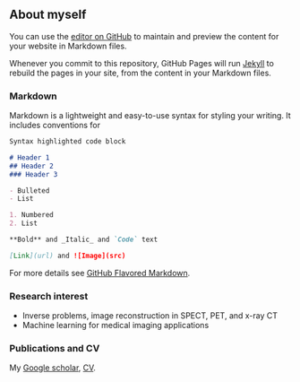 ## About myself

You can use the [editor on GitHub](https://github.com/jingyanxu/test/edit/gh-pages/index.md) to maintain and preview the content for your website in Markdown files.

Whenever you commit to this repository, GitHub Pages will run [Jekyll](https://jekyllrb.com/) to rebuild the pages in your site, from the content in your Markdown files.

### Markdown

Markdown is a lightweight and easy-to-use syntax for styling your writing. It includes conventions for

```markdown
Syntax highlighted code block

# Header 1
## Header 2
### Header 3

- Bulleted
- List

1. Numbered
2. List

**Bold** and _Italic_ and `Code` text

[Link](url) and ![Image](src)
```

For more details see [GitHub Flavored Markdown](https://guides.github.com/features/mastering-markdown/).

### Research interest

- Inverse problems, image reconstruction in SPECT, PET, and x-ray CT
- Machine learning for medical imaging applications


### Publications and CV

My [Google scholar](https://scholar.google.com/citations?user=ZTHZDoAAAAAJ&hl=en), [CV](https://jingyanxu.github.io/test/CV-jxu-github.pdf).
